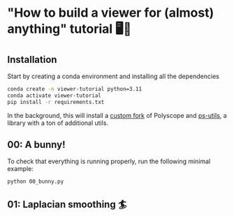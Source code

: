 # "How to build a viewer for (almost) anything" tutorial 🖥️🚀

## Installation

Start by creating a conda environment and installing all the dependencies
```bash
conda create -n viewer-tutorial python=3.11
conda activate viewer-tutorial
pip install -r requirements.txt
```

In the background, this will install a [custom fork](git@github.com:clementjambon/ps-py-plus.git) of Polyscope and [ps-utils](https://github.com/clementjambon/ps-utils), a library with a ton of additional utils.

## 00: A bunny!

To check that everything is running properly, run the following minimal example:
```bash
python 00_bunny.py
```

## 01: Laplacian smoothing 🏄
